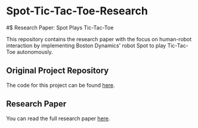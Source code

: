 # Spot-Tic-Tac-Toe-Research
#$ Research Paper: Spot Plays Tic-Tac-Toe

This repository contains the research paper with the focus on human-robot interaction by implementing  Boston Dynamics' robot Spot to play Tic-Tac-Toe autonomously.

## Original Project Repository

The code for this project can be found [here](https://github.com/p-vinh/TicTacSPOT).

## Research Paper

You can read the full research paper [here](./Spot_Tic_Tac_Toe_Research_Paper_Ali_El_Lahib.pdf).
